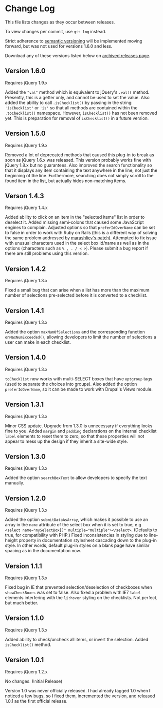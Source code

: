# Change Log

This file lists changes as they occur between releases.

To view changes per commit, use `git log` instead.

Strict adherence to [semantic versioning](http://semver.org) will be
implemented moving forward, but was not used for versions 1.6.0 and less.

Download any of these versions listed below on
[archived releases page](http://scotthorlbeck.com/code/tochecklist/?action=releases).

## Version 1.6.0

Requires jQuery 1.9.x

Added the `"val"` method which is equivalent to jQuery's `.val()` method.
Presently, this is a getter only, and cannot be used to set the value.
Also added the ability to call `.isChecklist()` by passing in the string
`'isChecklist'` or `'is'` so that all methods are contained within the 
`.toChecklist()` namespace. However, `isChecklist()` has not been removed
yet. This is preparation for removal of `isChecklist()` in a future
version.


## Version 1.5.0

Requires jQuery 1.9.x

Removed a lot of deprecated methods that caused this plug-in to break as 
soon as jQuery 1.6.x was released. This version probably works fine with 
jQuery 1.8.x but no guarantees. Also improved the search functionality so
that it displays any item containing the text anywhere in the line, not 
just the beginning of the line. Furthermore, searching does not simply 
scroll to the found item in the list, but actually hides non-matching 
items. 


## Verson 1.4.3

Requires jQuery 1.4.x

Added ability to click on an item in the "selected items" list in order to
deselect it. Added missing semi-colons that caused some JavaScript engines
to complain. Adjusted options so that `preferIdOverName` can be set to 
false in order to work with Ruby on Rails (this is a different way of 
solving the same problem addressed by
[marashliev's patch](http://github.com/marashliev/toChecklist-plug-in-for-jQuery)). 
Attempted to fix issue with unusual characters used in the select box 
id/name as well as in the options (characters such as `% , . / < >`). 
Please submit a bug report if there are still problems using this version. 


## Version 1.4.2

Requires jQuery 1.3.x

Fixed a small bug that can arise when a list has more than the maximum 
number of selections pre-selected before it is converted to a checklist.


## Version 1.4.1

Requires jQuery 1.3.x

Added the option `maxNumOfSelections` and the corresponding function
`onMaxNumExceeded()`, allowing developers to limit the number of 
selections a user can make in each checklist. 


## Version 1.4.0

Requires jQuery 1.3.x

`toChecklist` now works with multi-SELECT boxes that have `optgroup` tags
(used to separate the choices into groups). Also added the option 
`preferIdOverName`, so it can be made to work with Drupal's Views module. 


## Version 1.3.1

Requires jQuery 1.3.x

Minor CSS update. Upgrade from 1.3.0 is unnecessary if everything looks 
fine to you. Added `margin` and `padding` declarations on the internal 
checklist `label` elements to reset them to zero, so that these properties
will not appear to mess up the design if they inherit a site-wide style.


## Version 1.3.0

Requires jQuery 1.3.x

Added the option `searchBoxText` to allow developers to specify the text
manually.


## Version 1.2.0

Requires jQuery 1.3.x

Added the option `submitDataAsArray`, which makes it possible to use an 
array in the `name` attribute of the select box when it is set to true, 
e.g. `<select name="mySelectBox[]" multiple="multiple"></select>`. 
(Defaults to true, for compatibility with PHP.) Fixed inconsistencies in 
styling due to line-height property in documentation stylesheet cascading
down to the plug-in style. In other words, default plug-in styles on a 
blank page have similar spacing as in the documentation now.



## Version 1.1.1

Requires jQuery 1.3.x

Fixed bug in IE that prevented selection/deselection of checkboxes when 
`showCheckBoxes` was set to false. Also fixed a problem with IE7 `label` 
elements interfering with the `li:hover` styling on the checklists. Not 
perfect, but much better.



## Version 1.1.0

Requires jQuery 1.3.x

Added ability to check/uncheck all items, or invert the selection. 
Added `isChecklist()` method.



## Version 1.0.1

Requires jQuery 1.2.x

No changes. (Initial Release) 

Version 1.0 was never officially released. I had already tagged 1.0 when 
I noticed a few bugs, so I fixed them, incremented the version, and 
released 1.0.1 as the first official release.
